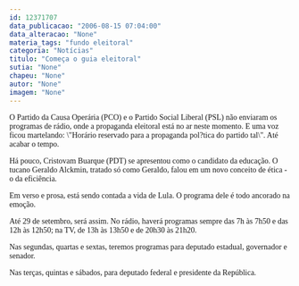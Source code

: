 ```yaml
---
id: 12371707
data_publicacao: "2006-08-15 07:04:00"
data_alteracao: "None"
materia_tags: "fundo eleitoral"
categoria: "Notícias"
titulo: "Começa o guia eleitoral"
sutia: "None"
chapeu: "None"
autor: "None"
imagem: "None"
---
```

<p><P><FONT face=Verdana>O Partido da Causa Operária (PCO) e o Partido Social Liberal (PSL) não enviaram os programas de rádio, onde a propaganda eleitoral&nbsp;está no ar neste momento. E uma voz ficou martelando: \"Horário reservado para a propaganda pol?tica do partido tal\". Até acabar o tempo.</FONT></P></p>
<p><P><FONT face=Verdana>Há pouco, Cristovam Buarque (PDT) se apresentou como o candidato da educação. O tucano Geraldo Alckmin, tratado só como Geraldo, falou em um novo conceito de ética - o da eficiência.</FONT></P></p>
<p><P><FONT face=Verdana>Em verso e prosa,&nbsp;está sendo contada a vida de Lula. O programa dele é todo ancorado na emoção.</FONT></P></p>
<p><P><FONT face=Verdana>Até 29 de setembro, será assim. No rádio, haverá programas sempre das 7h às 7h50 e das 12h às 12h50; na TV,&nbsp;de 13h às 13h50 e de 20h30 às 21h20.</FONT></P></p>
<p><P><FONT face=Verdana>Nas segundas, quartas e sextas, teremos programas para deputado estadual, governador e senador.</FONT></P></p>
<p><P><FONT face=Verdana>Nas terças, quintas e sábados, para deputado federal e presidente da República.</FONT></P> </p>
